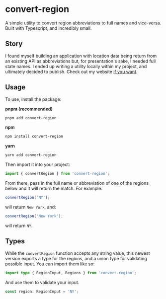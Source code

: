 # convert-region

A simple utility to convert region abbreviations to full names and vice-versa. Built with Typescript, and incredibly small.
  
## Story

I found myself building an application with location data being return from an existing API as abbreviations but, for presentation's sake, I needed full state names. I ended up writing a utility locally within my project, and ultimately decided to publish. Check out my website [if you want](https://jessewinton.dev).

## Usage

To use, install the package:

**pnpm (recommended)**

```bash
pnpm add convert-region
```

**npm**

```bash
npm install convert-region
```

**yarn**

```bash
yarn add convert-region
```

Then import it into your project:

```typescript
import { convertRegion } from 'convert-region';
```

From there, pass in the full name or abbreviation of one of the regions below and it will return the match. For example:

```typescript
convertRegion('NY');
```

will return `New York`, and:

```typescript
convertRegion('New York');
```

will return `NY`.

## Types

While the `convertRegion` function accepts any string value, this newest version exports a type for the regions, and a union type for validating possible input. You can import them like so:

```typescript
import type { RegionInput, Regions } from 'convert-region';
```

And use them to validate your input.

```typescript
const region: RegionInput = 'NY';
```
